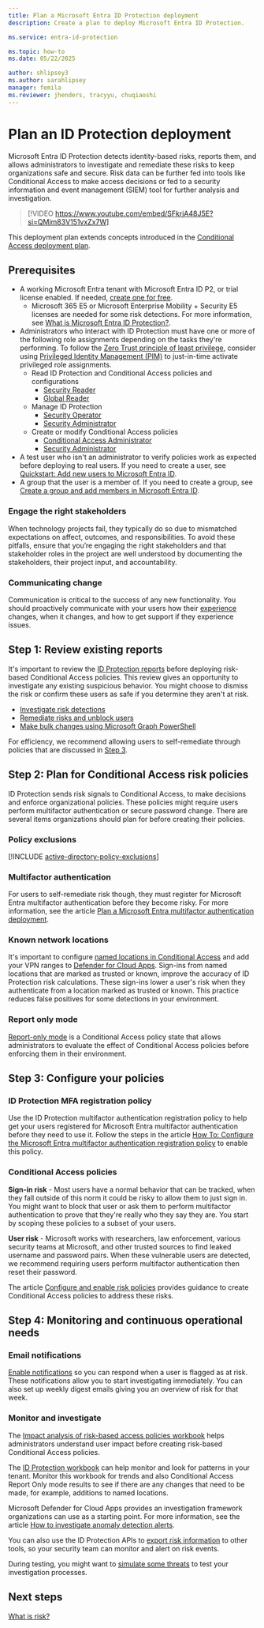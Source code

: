 ```yaml
---
title: Plan a Microsoft Entra ID Protection deployment
description: Create a plan to deploy Microsoft Entra ID Protection.

ms.service: entra-id-protection

ms.topic: how-to
ms.date: 05/22/2025

author: shlipsey3
ms.author: sarahlipsey
manager: femila
ms.reviewer: jhenders, tracyyu, chuqiaoshi
---
```

# Plan an ID Protection deployment

Microsoft Entra ID Protection detects identity-based risks, reports them, and allows administrators to investigate and remediate these risks to keep organizations safe and secure. Risk data can be further fed into tools like Conditional Access to make access decisions or fed to a security information and event management (SIEM) tool for further analysis and investigation. 

> [!VIDEO https://www.youtube.com/embed/SFkrjA48J5E?si=QMjm83V151vxZx7W]

This deployment plan extends concepts introduced in the [Conditional Access deployment plan](~/identity/conditional-access/plan-conditional-access.md).

## Prerequisites

* A working Microsoft Entra tenant with Microsoft Entra ID P2, or trial license enabled. If needed, [create one for free](https://azure.microsoft.com/free/?WT.mc_id=A261C142F).
   * Microsoft 365 E5 or Microsoft Enterprise Mobility + Security E5 licenses are needed for some risk detections. For more information, see [What is Microsoft Entra ID Protection?](overview-identity-protection.md#microsoft-defender).
* Administrators who interact with ID Protection must have one or more of the following role assignments depending on the tasks they're performing. To follow the [Zero Trust principle of least privilege](/security/zero-trust/), consider using [Privileged Identity Management (PIM)](~/id-governance/privileged-identity-management/pim-configure.md) to just-in-time activate privileged role assignments.
   * Read ID Protection and Conditional Access policies and configurations 
      * [Security Reader](~/identity/role-based-access-control/permissions-reference.md#security-reader)
      * [Global Reader](~/identity/role-based-access-control/permissions-reference.md#global-reader)
   * Manage ID Protection 
      * [Security Operator](~/identity/role-based-access-control/permissions-reference.md#security-operator)
      * [Security Administrator](~/identity/role-based-access-control/permissions-reference.md#security-administrator)
   * Create or modify Conditional Access policies 
      * [Conditional Access Administrator](~/identity/role-based-access-control/permissions-reference.md#conditional-access-administrator)
      * [Security Administrator](~/identity/role-based-access-control/permissions-reference.md#security-administrator)
* A test user who isn't an administrator to verify policies work as expected before deploying to real users. If you need to create a user, see [Quickstart: Add new users to Microsoft Entra ID](~/fundamentals/add-users.md).
* A group that the user is a member of. If you need to create a group, see [Create a group and add members in Microsoft Entra ID](/entra/fundamentals/how-to-manage-groups).

### Engage the right stakeholders

When technology projects fail, they typically do so due to mismatched expectations on affect, outcomes, and responsibilities. To avoid these pitfalls, ensure that you’re engaging the right stakeholders and that stakeholder roles in the project are well understood by documenting the stakeholders, their project input, and accountability. 

### Communicating change

Communication is critical to the success of any new functionality. You should proactively communicate with your users how their [experience](concept-identity-protection-user-experience.md) changes, when it changes, and how to get support if they experience issues.

## Step 1: Review existing reports

It's important to review the [ID Protection reports](howto-identity-protection-investigate-risk.md) before deploying risk-based Conditional Access policies. This review gives an opportunity to investigate any existing suspicious behavior. You might choose to dismiss the risk or confirm these users as safe if you determine they aren't at risk. 

- [Investigate risk detections](howto-identity-protection-investigate-risk.md)
- [Remediate risks and unblock users](howto-identity-protection-remediate-unblock.md)
- [Make bulk changes using Microsoft Graph PowerShell](howto-identity-protection-graph-api.md)

For efficiency, we recommend allowing users to self-remediate through policies that are discussed in [Step 3](#step-3-configure-your-policies).

## Step 2: Plan for Conditional Access risk policies

ID Protection sends risk signals to Conditional Access, to make decisions and enforce organizational policies. These policies might require users perform multifactor authentication or secure password change. There are several items organizations should plan for before creating their policies.

### Policy exclusions

[!INCLUDE [active-directory-policy-exclusions](~/includes/entra-policy-exclude-user.md)]

### Multifactor authentication

For users to self-remediate risk though, they must register for Microsoft Entra multifactor authentication before they become risky. For more information, see the article [Plan a Microsoft Entra multifactor authentication deployment](~/identity/authentication/howto-mfa-getstarted.md).

### Known network locations

It's important to configure [named locations in Conditional Access](../identity/conditional-access/concept-assignment-network.md#how-are-these-locations-defined) and add your VPN ranges to [Defender for Cloud Apps](/defender-cloud-apps/ip-tags#create-an-ip-address-range). Sign-ins from named locations that are marked as trusted or known, improve the accuracy of ID Protection risk calculations. These sign-ins lower a user's risk when they authenticate from a location marked as trusted or known. This practice reduces false positives for some detections in your environment.

### Report only mode 

[Report-only mode](~/identity/conditional-access/howto-conditional-access-insights-reporting.md) is a Conditional Access policy state that allows administrators to evaluate the effect of Conditional Access policies before enforcing them in their environment.

## Step 3: Configure your policies

### ID Protection MFA registration policy

Use the ID Protection multifactor authentication registration policy to help get your users registered for Microsoft Entra multifactor authentication before they need to use it. Follow the steps in the article [How To: Configure the Microsoft Entra multifactor authentication registration policy](howto-identity-protection-configure-mfa-policy.md) to enable this policy.

### Conditional Access policies

**Sign-in risk** - Most users have a normal behavior that can be tracked, when they fall outside of this norm it could be risky to allow them to just sign in. You might want to block that user or ask them to perform multifactor authentication to prove that they're really who they say they are. You start by scoping these policies to a subset of your users. 

**User risk** - Microsoft works with researchers, law enforcement, various security teams at Microsoft, and other trusted sources to find leaked username and password pairs. When these vulnerable users are detected, we recommend requiring users perform multifactor authentication then reset their password.

The article [Configure and enable risk policies](howto-identity-protection-configure-risk-policies.md) provides guidance to create Conditional Access policies to address these risks.

## Step 4: Monitoring and continuous operational needs

### Email notifications

[Enable notifications](howto-identity-protection-configure-notifications.md) so you can respond when a user is flagged as at risk. These notifications allow you to start investigating immediately. You can also set up weekly digest emails giving you an overview of risk for that week.

### Monitor and investigate

The [Impact analysis of risk-based access policies workbook](workbook-risk-based-policy-impact.md) helps administrators understand user impact before creating risk-based Conditional Access policies.

The [ID Protection workbook](~/identity/monitoring-health/workbook-risk-analysis.md) can help monitor and look for patterns in your tenant. Monitor this workbook for trends and also Conditional Access Report Only mode results to see if there are any changes that need to be made, for example, additions to named locations.
 
Microsoft Defender for Cloud Apps provides an investigation framework organizations can use as a starting point. For more information, see the article [How to investigate anomaly detection alerts](/defender-cloud-apps/investigate-anomaly-alerts).

You can also use the ID Protection APIs to [export risk information](howto-export-risk-data.md) to other tools, so your security team can monitor and alert on risk events. 

During testing, you might want to [simulate some threats](howto-identity-protection-simulate-risk.md) to test your investigation processes.

## Next steps

[What is risk?](concept-identity-protection-risks.md)
